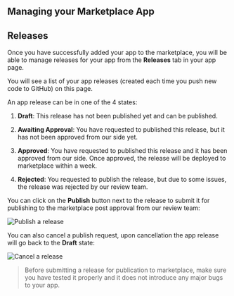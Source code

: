 ## Managing your Marketplace App

## Releases

Once you have successfully added your app to the marketplace, you will be able to manage releases for your app from the **Releases** tab in your app page.

You will see a list of your app releases (created each time you push new code to GitHub) on this page.

An app release can be in one of the 4 states:

1.  **Draft**: This release has not been published yet and can be published.
    
2.  **Awaiting Approval**: You have requested to published this release, but it has not been approved from our side yet.
    
3.  **Approved**: You have requested to published this release and it has been approved from our side. Once approved, the release will be deployed to marketplace within a week.
    
4.  **Rejected**: You requested to publish the release, but due to some issues, the release was rejected by our review team.
    

You can click on the **Publish** button next to the release to submit it for publishing to the marketplace post approval from our review team:

![Publish a release](https://frappecloud.com/files/publish_release.gif)

You can also cancel a publish request, upon cancellation the app release will go back to the **Draft** state:

![Cancel a release](https://frappecloud.com/files/cancel_release.gif)

> Before submitting a release for publication to marketplace, make sure you have tested it properly and it does not introduce any major bugs to your app.